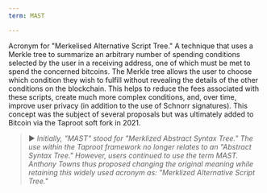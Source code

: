 ```yaml
---
term: MAST

---
```

Acronym for "Merkelised Alternative Script Tree." A technique that uses a Merkle tree to summarize an arbitrary number of spending conditions selected by the user in a receiving address, one of which must be met to spend the concerned bitcoins. The Merkle tree allows the user to choose which condition they wish to fulfill without revealing the details of the other conditions on the blockchain. This helps to reduce the fees associated with these scripts, create much more complex conditions, and, over time, improve user privacy (in addition to the use of Schnorr signatures). This concept was the subject of several proposals but was ultimately added to Bitcoin via the Taproot soft fork in 2021.

> ► *Initially, "MAST" stood for "Merklized Abstract Syntax Tree." The use within the Taproot framework no longer relates to an "Abstract Syntax Tree." However, users continued to use the term MAST. Anthony Towns thus proposed changing the original meaning while retaining this widely used acronym as: "Merklized Alternative Script Tree."*